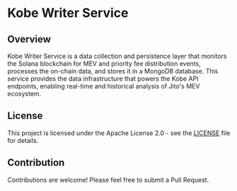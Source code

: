 # Kobe Writer Service

## Overview

Kobe Writer Service is a data collection and persistence layer that monitors the Solana blockchain for MEV and priority fee distribution events, processes the on-chain data, and stores it in a MongoDB database.
This service provides the data infrastructure that powers the Kobe API endpoints, enabling real-time and historical analysis of Jito's MEV ecosystem.

## License

This project is licensed under the Apache License 2.0 - see the [LICENSE](../LICENSE) file for details.

## Contribution

Contributions are welcome! Please feel free to submit a Pull Request.

